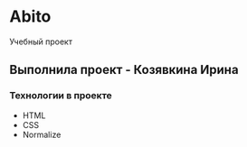 # Abito
Учебный проект

## Выполнила проект - Козявкина Ирина

### Технологии в проекте
- HTML
- CSS
- Normalize
